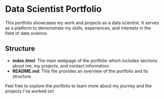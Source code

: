 # Data Scientist Portfolio

This portfolio showcases my work and projects as a data scientist. It serves as a platform to demonstrate my skills, experiences, and interests in the field of data science.

## Structure

- **index.html**: The main webpage of the portfolio which includes sections about me, my projects, and contact information.
- **README.md**: This file provides an overview of the portfolio and its structure.

Feel free to explore the portfolio to learn more about my journey and the projects I've worked on!
